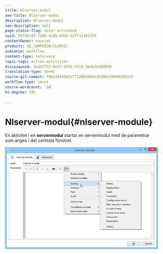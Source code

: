 ```yaml
---
title: Nlserver-modul
seo-title: Nlserver-modul
description: Nlserver-modul
seo-description: null
page-status-flag: never-activated
uuid: 99fdec02-7209-4c05-b935-b37f11361259
contentOwner: sauviat
products: SG_CAMPAIGN/CLASSIC
audience: workflow
content-type: reference
topic-tags: action-activities
discoiquuid: 3bd4f755-8e57-4f43-b7c0-5e4a76389930
translation-type: tm+mt
source-git-commit: 70b143445b2e77128b9404e35d96b39694d55335
workflow-type: tm+mt
source-wordcount: '24'
ht-degree: 33%

---
```



# Nlserver-modul{#nlserver-module}

En aktivitet i en **servermodul** startar en servermodul med de parametrar som anges i det centrala fönstret.

![](assets/nlserver_module_edit.png)

